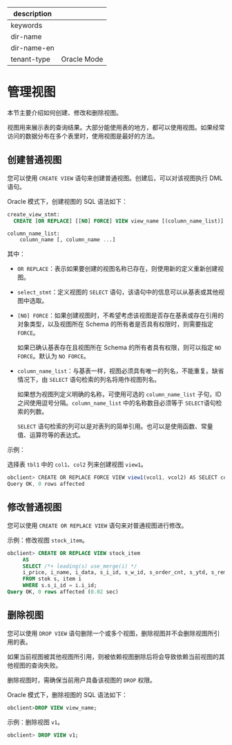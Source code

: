|description||
|---|---|
|keywords||
|dir-name||
|dir-name-en||
|tenant-type|Oracle Mode|

# 管理视图

本节主要介绍如何创建、修改和删除视图。

视图用来展示表的查询结果。大部分能使用表的地方，都可以使用视图。如果经常访问的数据分布在多个表里时，使用视图是最好的方法。

## 创建普通视图

您可以使用 `CREATE VIEW` 语句来创建普通视图。创建后，可以对该视图执行 DML 语句。

Oracle 模式下，创建视图的 SQL 语法如下：

```sql
create_view_stmt:
  CREATE [OR REPLACE] [[NO] FORCE] VIEW view_name [(column_name_list)] AS select_stmt;

column_name_list:
    column_name [, column_name ...]
```

其中：

* `OR REPLACE`：表示如果要创建的视图名称已存在，则使用新的定义重新创建视图。

* `select_stmt`：定义视图的 `SELECT` 语句，该语句中的信息可以从基表或其他视图中选取。

* `[NO] FORCE`：如果创建视图时，不希望考虑该视图是否存在基表或存在引用的对象类型，以及视图所在 Schema 的所有者是否具有权限时，则需要指定 `FORCE`。

  如果已确认基表存在且视图所在 Schema 的所有者具有权限，则可以指定 `NO FORCE`。默认为 `NO FORCE`。
  
* `column_name_list`：与基表一样，视图必须具有唯一的列名，不能重复。缺省情况下，由 `SELECT` 语句检索的列名将用作视图列名。

  如果想为视图列定义明确的名称，可使用可选的 `column_name_list` 子句，ID 之间使用逗号分隔。`column_name_list` 中的名称数目必须等于 `SELECT`语句检索的列数。

  `SELECT` 语句检索的列可以是对表列的简单引用。也可以是使用函数、常量值、运算符等的表达式。
  
示例：

选择表 `tbl1` 中的 `col1`、`col2` 列来创建视图 `view1`。

```javascript
obclient> CREATE OR REPLACE FORCE VIEW view1(vcol1, vcol2) AS SELECT col1, col2 FROM tbl1;
Query OK, 0 rows affected
```

## 修改普通视图

您可以使用 `CREATE OR REPLACE VIEW` 语句来对普通视图进行修改。

示例：修改视图 `stock_item`。

```sql
obclient> CREATE OR REPLACE VIEW stock_item
     AS
     SELECT /*+ leading(s) use_merge(i) */
     i_price, i_name, i_data, s_i_id, s_w_id, s_order_cnt, s_ytd, s_remote_cnt, s_quantity, s_data, s_dist_01, s_dist_02, s_dist_03, s_dist_04, s_dist_05, s_dist_06, s_dist_07, s_dist_08, s_dist_09, s_dist_10
     FROM stok s, item i
     WHERE s.s_i_id = i.i_id;
Query OK, 0 rows affected (0.02 sec)
```

## 删除视图

您可以使用 `DROP VIEW` 语句删除一个或多个视图，删除视图并不会删除视图所引用的表。

如果当前视图被其他视图所引用，则被依赖视图删除后将会导致依赖当前视图的其他视图的查询失败。

删除视图时，需确保当前用户具备该视图的 `DROP` 权限。

Oracle 模式下，删除视图的 SQL 语法如下：

```sql
obclient>DROP VIEW view_name;
```

示例：删除视图 `v1`。

```sql
obclient> DROP VIEW v1;
```
